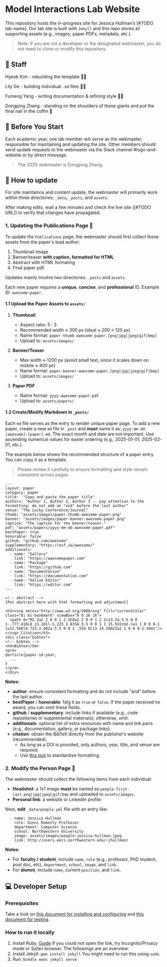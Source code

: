# Model Interactions Lab Website

This repository hosts the in-progress site for Jessica Hullman’s [#TODO lab-name]. Our lab site is built with `Jekyll` and this repo stores all supporting assets (e.g., images, paper PDFs, metadata, etc.).

> Note: If you are not a developer or the designated webmaster, you do not need to clone or modify this repository.

## :busts_in_silhouette: Staff

Hyeok Kim - rebuilding the template :man_technologist:

Lily Ge - building individual `.md` files :pilot:

Fumeng Yang - writing documentation & refining style :woman_juggling:

Dongping Zhang - standing on the shoulders of these giants and put the final nail in the coffin :hammer:

## :calendar: Before You Start

Each academic year, one lab member will serve as the webmaster, responsible for maintaining and updating the site.
Other members should send update requests to the webmaster via the Slack channel #logo-and-website or by direct message.

> The 2025 webmaster is Dongping Zhang.

## :wrench: How to update

For site maintaince and content update, the webmaster will primarily work within three directories: `_data`, `_posts`, and `assets`.

After making edits, wait a few minutes and check the live site ([#TODO URL]) to verify that changes have propagated.

### 1. Updating the Publications Page :page_facing_up:

To update the `Publications` page, the webmaster should first collect these assets from the paper's lead author:

1. Thumbnail image
2. Banner/teaser **with caption, formatted for HTML**
3. Abstract with HTML formating
4. Final paper pdf.

Updates mainly involve two directories: `_posts` and `assets`.

Each new paper requires a **unique**, **concise**, and **professional** ID. Example ID: `awesome-paper`.

#### 1.1 Upload the Paper Assets to `assets/`

1. **Thumbnail**

   - Aspect ratio: 5 : 3
   - Recommended width ≤ 300 px (ideal ≈ 200 × 120 px)
   - Name format: `paper-thumb-awesome-paper.[png|jpg|jpeg|gif|bmp]`
   - Upload to: `assets/images/`

2. **Banner/Teaser**

   - Max width ≈ 1200 px (avoid small text, since it scales down on mobile ≈ 400 px)
   - Name format: `paper-banner-awesome-paper.[png|jpg|jpeg|gif|bmp]`
   - Upload to: `assets/images/`

3. **Paper PDF**
   - Name format: `yyyy-awesome-paper.pdf`
   - Upload to: `assets/papers/`

#### 1.2 Create/Modify Markdown in `_posts/`

Each `md` file serves as the entry to render unique paper page. To add a new paper, create a new `md` file in `_post` and **must** name it as: `yyyy-mm-dd-[awesome]-[paper].md`. The exact month and date are not important. Use ascending numerical values for easier ordering (e.g., 2025-01-01, 2025-02-01, etc.).

The example below shows the recommended structure of a paper entry. You can copy it as a template.

> Please review it carefully to ensure formatting and style remain consistent across pages.

```{yaml}
---
layout: paper
category: paper
title:  "Copy and paste the paper title"
authors: "Author 1, Author 2, Author 3 -- pay attention to the formatting: do not add an "and" before the last author"
venue: "The Lucky Conference/Journal"
thumb: "assets/images/paper-thumb-awesome-paper.png"
banner: "assets/images/paper-banner-awesome-paper.png"
caption: "The caption for the banner/teaser."
pdf: "assets/papers/yyyy-mm-dd-awesome-paper.pdf"
bestPaper: true
honorable: false
github: "github.com/awesome"
supplementary: "https://osf.io/awesome/"
additionals:
  - name: "Gallery"
    link: "https://awesomepaper.com"
  - name: "Package"
    link: "https://github.com"
  - name: "Documentation"
    link: "https://documentation.com"
  - name: "Online Editor"
    link: "https://editor.com"
---

<!-- abstract -->
[Put abstract here with html formatting and adjustment]

<h3><svg xmlns="http://www.w3.org/2000/svg" fill="currentColor" class="bi bi-bookmark" viewBox="0 0 16 16">
  <path d="M2 2a2 2 0 0 1 2-2h8a2 2 0 0 1 2 2v13.5a.5.5 0 0 1-.777.416L8 13.101l-5.223 2.815A.5.5 0 0 1 2 15.5V2zm2-1a1 1 0 0 0-1 1v12.566l4.723-2.482a.5.5 0 0 1 .554 0L13 14.566V2a1 1 0 0 0-1-1H4z"/>
</svg> Citation</h3>
<div class="bibtex">
<!-- bibtex -->
<h4>Bibtex</h4>
<pre>
@article{paper-id-year,
  ...
}
</pre>
</div>
```

**Notes:**

- **author**: ensure consistent formatting and do not include “and” before the last author.
- **bestPaper** / **honorable**: falg it as `true` or `false`. If the paper received no award, you can omit these fields.
- **github** / **supplementary**: include links if available (e.g., code repositories or supplemental materials); otherwise, omit.
- **additionals**: optional list of extra resources with name and link pairs (e.g., documentation, gallery, or package links).
- **citation**: obtain the BibTeX directly from the publisher’s website (recommended).
  - As long as a DOI is provided, only authors, year, title, and venue are required.
  - Use [this tool](https://flamingtempura.github.io/bibtex-tidy/index.html) to standardize formatting.

### 2. Modify the Person Page :frowning_person:

The webmaster should collect the following items from each individual:

- **Headshot**: a 1x1 image **must** be named as `people-first-last.png|jpg|jpeg|gif|bmp` and uploaded to `assets/images`.
- **Personal link**: a website or LinkedIn profile.

Next, **edit** `_data/people.yml` file with an entry like:

```{yaml}
  - name: Jessica Hullman
    role: Ginni Rometty Professor
    department: Computer Science
    school: Northwestern University
    image: assets/images/people-jessica-hullman.jpeg
    link: http://users.eecs.northwestern.edu/~jhullman/
```

**Notes:**

- For **faculty / student**, include `name`, `role` (e.g., professor, PhD student, post doc, etc), `department`, `school`, `image`, and `link`.
- For **alumni**, include `name`, current `position`, and `link`.

## :computer: Developer Setup

### Prerequisites

Take a look on [this document for installing and configuring](https://docs.github.com/en/pages/setting-up-a-github-pages-site-with-jekyll) and [this document for testing](https://docs.github.com/en/pages/setting-up-a-github-pages-site-with-jekyll/testing-your-github-pages-site-locally-with-jekyll).

### How to run it locally

1. Install Ruby. [Guide](https://mac.install.guide/ruby/12.html) If you could not open the link, try Incognito/Privacy mode or Safari browser. The followings are an overview:
2. Install Jekyll: `gem install jekyll` You might need to run this using `sudo`.
3. Run: `bundle exec jekyll serve`
